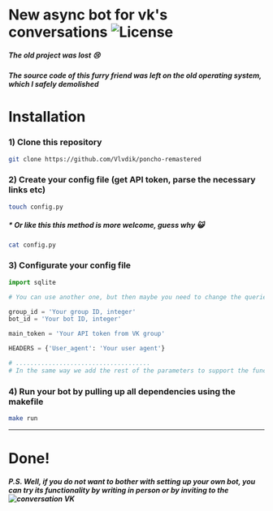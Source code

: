 # New **async** bot for vk's conversations ![License](https://img.shields.io/github/license/Vlvdik/poncho-remastered)

##### *The old project was **lost** 😢*
##### *The source code of this furry friend was left on the old operating system, which I safely **demolished***
#  
#  **Installation**

### 1) Clone this repository
```bash
git clone https://github.com/Vlvdik/poncho-remastered 
```
### 2) Create your config file (get API token, parse the necessary links etc)
```bash
touch config.py
```
##### * ***Or like this this method is more welcome, guess why***  :smiley_cat:

```bash
cat config.py
```

### 3) Configurate your config file

```python
import sqlite 

# You can use another one, but then maybe you need to change the queries and methods of working with the DB

group_id = 'Your group ID, integer'
bot_id = 'Your bot ID, integer'

main_token = 'Your API token from VK group'

HEADERS = {'User_agent': 'Your user agent'}

# .....................................
# In the same way we add the rest of the parameters to support the functionality
```
### 4) Run your bot by pulling up all dependencies using the **makefile**

```bash
make run
```
---
# **Done!**
##### **P.S. Well, if you do not want to bother with setting up your own bot, you can try its functionality by writing in person or by inviting to the ![conversation VK](https://vk.com/ponchomeowbot)**
